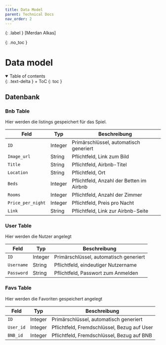 ```yaml
---
title: Data Model
parent: Technical Docs
nav_order: 2
---
```


{: .label }
[Merdan Alkas]

{: .no_toc }
# Data model

<details open markdown="block">
{: .text-delta }
<summary>Table of contents</summary>
+ ToC
{: toc }
</details>

## Datenbank

### Bnb Table

Hier werden die listings gespeichert für das Spiel.

| **Feld**        | **Typ**  | **Beschreibung**                          |
|-----------------|----------|-------------------------------------------|
| `ID`            | Integer  | Primärschlüssel, automatisch generiert     |
| `Image_url`     | String   | Pflichtfeld, Link zum Bild                 |
| `Title`         | String   | Pflichtfeld, Airbnb-Titel                  |
| `Location`      | String   | Pflichtfeld, Ort                           |
| `Beds`          | Integer  | Pflichtfeld, Anzahl der Betten im Airbnb   |
| `Rooms`         | Integer  | Pflichtfeld, Anzahl der Zimmer             |
| `Price_per_night` | Integer | Pflichtfeld, Preis pro Nacht               |
| `Link`          | String   | Pflichtfeld, Link zur Airbnb-Seite         |

### User Table

Hier werden die Nutzer angelegt 

| **Feld**   | **Typ**  | **Beschreibung**                        |
|------------|----------|------------------------------------------|
| `ID`       | Integer  | Primärschlüssel, automatisch generiert    |
| `Username` | String   | Pflichtfeld, eindeutiger Nutzername       |
| `Password` | String   | Pflichtfeld, Passwort zum Anmelden        |


### Favs Table

Hier werden die Favoriten gespeichert angelegt 

| **Feld**  | **Typ**  | **Beschreibung**                          |
|-----------|----------|--------------------------------------------|
| `ID`      | Integer  | Primärschlüssel, automatisch generiert      |
| `User_id` | Integer  | Pflichtfeld, Fremdschlüssel, Bezug auf User |
| `BNB_id`  | Integer  | Pflichtfeld, Fremdschlüssel, Bezug auf BNB  |

